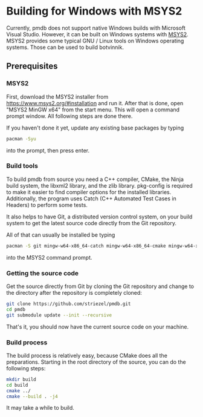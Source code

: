 # Building for Windows with MSYS2

Currently, pmdb does not support native Windows builds with Microsoft Visual
Studio. However, it can be built on Windows systems with
[MSYS2](https://www.msys2.org/). MSYS2 provides some typical GNU / Linux tools
on Windows operating systems. Those can be used to build botvinnik.

## Prerequisites

### MSYS2

First, download the MSYS2 installer from <https://www.msys2.org/#installation>
and run it. After that is done, open "MSYS2 MinGW x64" from the start menu. This
will open a command prompt window. All following steps are done there.

If you haven't done it yet, update any existing base packages by typing

```bash
pacman -Syu
```

into the prompt, then press enter.

### Build tools

To build pmdb from source you need a C++ compiler, CMake, the Ninja build
system, the libxml2 library, and the zlib library.
pkg-config is required to make it easier to find compiler options for the
installed libraries. Additionally, the program uses Catch (C++ Automated Test
Cases in Headers) to perform some tests.

It also helps to have Git, a distributed version control system, on your build
system to get the latest source code directly from the Git repository.

All of that can usually be installed be typing

```bash
pacman -S git mingw-w64-x86_64-catch mingw-w64-x86_64-cmake mingw-w64-x86_64-gcc mingw-w64-x86_64-libxml2 mingw-w64-x86_64-ninja mingw-w64-x86_64-pkg-config mingw-w64-x86_64-zlib
```

into the MSYS2 command prompt.

### Getting the source code

Get the source directly from Git by cloning the Git repository and change to
the directory after the repository is completely cloned:

```bash
git clone https://github.com/striezel/pmdb.git
cd pmdb
git submodule update --init --recursive
```

That's it, you should now have the current source code on your machine.

### Build process

The build process is relatively easy, because CMake does all the preparations.
Starting in the root directory of the source, you can do the following steps:

```bash
mkdir build
cd build
cmake ../
cmake --build . -j4
```

It may take a while to build.

